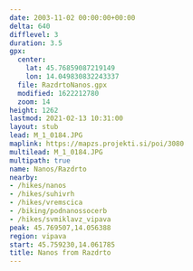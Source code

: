 ```yaml
---
date: 2003-11-02 00:00:00+00:00
delta: 640
difflevel: 3
duration: 3.5
gpx:
  center:
    lat: 45.76859087219149
    lon: 14.049830832243337
  file: RazdrtoNanos.gpx
  modified: 1622212780
  zoom: 14
height: 1262
lastmod: 2021-02-13 10:31:00
layout: stub
lead: M_1_0184.JPG
maplink: https://mapzs.projekti.si/poi/3080
multilead: M_1_0184.JPG
multipath: true
name: Nanos/Razdrto
nearby:
- /hikes/nanos
- /hikes/suhivrh
- /hikes/vremscica
- /biking/podnanossocerb
- /hikes/svmiklavz_vipava
peak: 45.769507,14.056388
region: vipava
start: 45.759230,14.061785
title: Nanos from Razdrto
---
```

